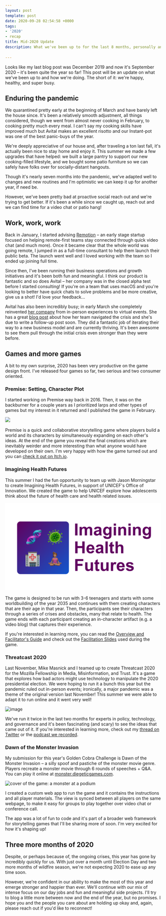```yaml
---
layout: post
template: post
date: 2020-09-28 02:54:58 +0000
tags:
- '2020'
- recap
title: Mid-2020 Update
description: What we've been up to for the last 8 months, personally and professionally

---
```

Looks like my last blog post was December 2019 and now it's September 2020 – it's been quite the year so far! This post will be an update on what we've been up to and how we're doing. The short of it: we're happy, healthy, and super busy.

## Enduring the pandemic

We quarantined pretty early at the beginning of March and have barely left the house since. It's been a relatively smooth adjustment, all things considered, though we went from almost never cooking in February, to cooking pretty much every meal. I can't say my cooking skills have improved much but Avital makes an excellent risotto and our Instant-pot was one of the best panic-buys of the year.

We're deeply appreciative of our house and, after traveling a ton last fall, it's actually been nice to stay home and enjoy it. This summer we made a few upgrades that have helped: we built a large pantry to support our new cooking-filled lifestyle, and we bought some patio furniture so we can safely have folks over for socially-distant hangouts.

Though it's nearly seven months into the pandemic, we've adapted well to changes and new routines and I'm optimistic we can keep it up for another year, if need be.

However, we've been pretty bad at proactive social reach out and we're trying to get better. If it's been a while since we caught up, reach out and we can find time for a video chat or patio hang!

## Work, work, work

Back in January, I started advising [Remotion](http://remotion.com/) – an early stage startup focused on helping remote-first teams stay connected through quick video chat (and much more). Once it became clear that the whole world was going remote, I jumped in as a full-time consultant to help them launch their public beta. The launch went well and I loved working with the team so I ended up joining full time.

Since then, I've been running their business operations and growth initiatives and it's been both fun and meaningful. I think our product is fantastic and so does Avital – her company was in the closed alpha test before I started consulting! If you're on a team that uses macOS and you're looking to better have quick chats to solve problems and be more creative, give us a shot! I'd love your feedback...

Avital has also been incredibly busy; in early March she completely reinvented [her company](https://avitaltours.com/) from in-person experiences to virtual events. She has a great [blog post](https://medium.com/@avitalungar/how-i-reinvented-our-company-in-5-days-24353c12819f) about how her team navigated the crisis and she's due to write a follow-up post soon. They did a fantastic job of iterating their way to a new business model and are currently thriving. It's been awesome to see them pull through the initial crisis even stronger than they were before.

## Games and more games

A bit to my own surprise, 2020 has been very productive on the game design front. I've released four games so far, two serious and two consumer oriented.

### Premise: Setting, Character Plot

I started working on Premise way back in 2016. Then, it was on the backburner for a couple years as I prioritized larps and other types of games but my interest in it returned and I published the game in February.

![](https://img.itch.zone/aW1nLzI5OTI1MDkucG5n/original/a1zzZN.png)

Premise is a quick and collaborative storytelling game where players build a world and its characters by simultaneously expanding on each other's ideas. At the end of the game you reveal the final creations which are inevitably weirder and more interesting than what anyone would have developed on their own. I'm very happy with how the game turned out and you can [check it out on Itch.io](https://randylubin.itch.io/premise-setting-character-plot).

### Imagining Health Futures

This summer I had the fun opportunity to team up with Jason Morningstar to create Imagining Health Futures, in support of UNICEF's Office of Innovation. We created the game to help UNICEF explore how adolescents think about the future of health care and health related issues.

![](/images/screen-shot-2020-09-27-at-8-13-07-pm.png)

The game is designed to be run with 3-6 teenagers and starts with some worldbuilding of the year 2035 and continues with them creating characters that are their age in that year. Then, the participants see their characters through a series of crises and obstacles, many that relate to health. The game ends with each participant creating an in-character artifact (e.g. a video blog) that captures their experience.

If you're interested in learning more, you can read the [Overview and Facilitator's Guide](https://drive.google.com/file/d/1ZWTMnG3gqjG2R2Mc95uodPoNo-GnNR5V/view?usp=sharing) and check out the [Facilitation Slides](https://docs.google.com/presentation/d/11cUVWaS8WhEmfNyv71km_UUzb89Yg9E6dduEX4yscIk/edit?usp=sharing) used during the game.

### Threatcast 2020

Last November, Mike Masnick and I teamed up to create Threatcast 2020 for the Mozilla Fellowship in Media, Misinformation, and Trust. It's a game that explores how bad actors might use technology to manipulate the 2020 presidential election. We were hoping to run it a bunch this year but the pandemic ruled out in-person events; ironically, a major pandemic was a theme of the original version last November! This summer we were able to adapt it to run online and it went very well!

![image](https://blog.randylubin.com/images/46729dc0aae60326a308626ec9974437344928bc7eed59bbcc067934c0e78fcb.png)

We've run it twice in the last two months for experts in policy, technology, and governance and it's been fascinating (and scary) to see the ideas that came out of it. If you're interested in learning more, check out my [thread on Twitter](https://twitter.com/randylubin/status/1299135869803085826) or the [podcast we recorded](https://soundcloud.com/techdirt/threatcasting-the-election).

### Dawn of the Monster Invasion

My submission for this year's Golden Cobra Challenge is Dawn of the Monster Invasion – a silly spoof and pastiche of the monster movie genre. Players recreate a monster movie through 6 rounds of speeches + Q&A. You can play it online at [monster.diegeticgames.com](http://monster.diegeticgames.com/).

![cover of the game: a monster at a podium](https://diegeticgames.com/img/monster-game-cover.png)

I created a custom web app to run the game and it contains the instructions and all player materials. The view is synced between all players on the same webpage, to make it easy for groups to play together over video chat or conference call.

The app was a lot of fun to code and it's part of a broader web framework for storytelling games that I'll be sharing more of soon. I'm very excited for how it's shaping up!

## Three more months of 2020

Despite, or perhaps because of, the ongoing crises, this year has gone by incredibly quickly for us. With just over a month until Election Day and two more months of wildfire season, we're not expecting 2020 to ease up any time soon.

However, we're confident in our ability to make the most of this year and emerge stronger and happier than ever. We'll continue with our mix of intense focus on our day jobs and fun and meaningful side projects. I'll try to blog a little more between now and the end of the year, but no promises. I hope you and the people you care about are holding up okay and, again, please reach out if you'd like to reconnect!